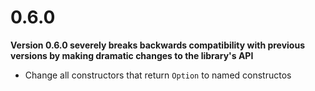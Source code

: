 0.6.0
=====

**Version 0.6.0 severely breaks backwards compatibility with previous versions
by making dramatic changes to the library's API**

- Change all constructors that return `Option` to named constructos
